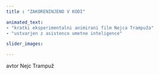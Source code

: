 ```yaml
---
title : "ZAKORENINJENO V KODI"

animated_text:
- "kratki eksperimentalni animirani film Nejca Trampuža"
- "ustvarjen z asistenco umetne inteligence"

slider_images:

---
```

<!-- Content -->
avtor Nejc Trampuž
